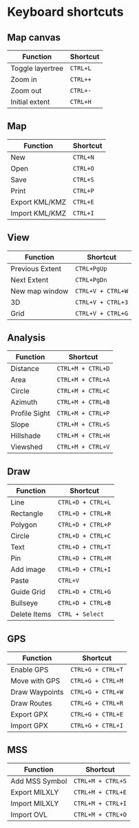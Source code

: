 # Keyboard shortcuts

## Map canvas
| Function         | Shortcut          |
|------------------|-------------------|
| Toggle layertree | `CTRL+L`          |
| Zoom in          | `CTRL++`          |
| Zoom out         | `CTRL+-`          |
| Initial extent   | `CTRL+H`          |

## Map
| Function         | Shortcut          |
|------------------|-------------------|
| New              | `CTRL+N`          |
| Open             | `CTRL+O`          |
| Save             | `CTRL+S`          |
| Print            | `CTRL+P`          |
| Export KML/KMZ   | `CTRL+E`          |
| Import KML/KMZ   | `CTRL+I`          |

## View
| Function         | Shortcut          |
|------------------|-------------------|
| Previous Extent  | `CTRL+PgUp`       |
| Next Extent      | `CTRL+PgDn`       |
| New map window   | `CTRL+V + CTRL+W` |
| 3D               | `CTRL+V + CTRL+3` |
| Grid             | `CTRL+V + CTRL+G` |

## Analysis
| Function         | Shortcut          |
|------------------|-------------------|
| Distance         | `CTRL+M + CTRL+D` |
| Area             | `CTRL+M + CTRL+A` |
| Circle           | `CTRL+M + CTRL+C` |
| Azimuth          | `CTRL+M + CTRL+B` |
| Profile Sight    | `CTRL+M + CTRL+P` |
| Slope            | `CTRL+M + CTRL+S` |
| Hillshade        | `CTRL+M + CTRL+H` |
| Viewshed         | `CTRL+M + CTRL+V` |

## Draw
| Function         | Shortcut          |
|------------------|-------------------|
| Line             | `CTRL+D + CTRL+L` |
| Rectangle        | `CTRL+D + CTRL+R` |
| Polygon          | `CTRL+D + CTRL+P` |
| Circle           | `CTRL+D + CTRL+C` |
| Text             | `CTRL+D + CTRL+T` |
| Pin              | `CTRL+D + CTRL+M` |
| Add image        | `CTRL+D + CTRL+I` |
| Paste            | `CTRL+V`          |
| Guide Grid       | `CTRL+D + CTRL+G` |
| Bullseye         | `CTRL+D + CTRL+B` |
| Delete Items     | `CTRL + Select`   |

## GPS
| Function         | Shortcut          |
|------------------|-------------------|
| Enable GPS       | `CTRL+G + CTRL+T` |
| Move with GPS    | `CTRL+G + CTRL+M` |
| Draw Waypoints   | `CTRL+G + CTRL+W` |
| Draw Routes      | `CTRL+G + CTRL+R` |
| Export GPX       | `CTRL+G + CTRL+E` |
| Import GPX       | `CTRL+G + CTRL+I` |

## MSS
| Function         | Shortcut          |
|------------------|-------------------|
| Add MSS Symbol   | `CTRL+M + CTRL+S` |
| Export MILXLY    | `CTRL+M + CTRL+E` |
| Import MILXLY    | `CTRL+M + CTRL+I` |
| Import OVL       | `CTRL+M + CTRL+O` |
